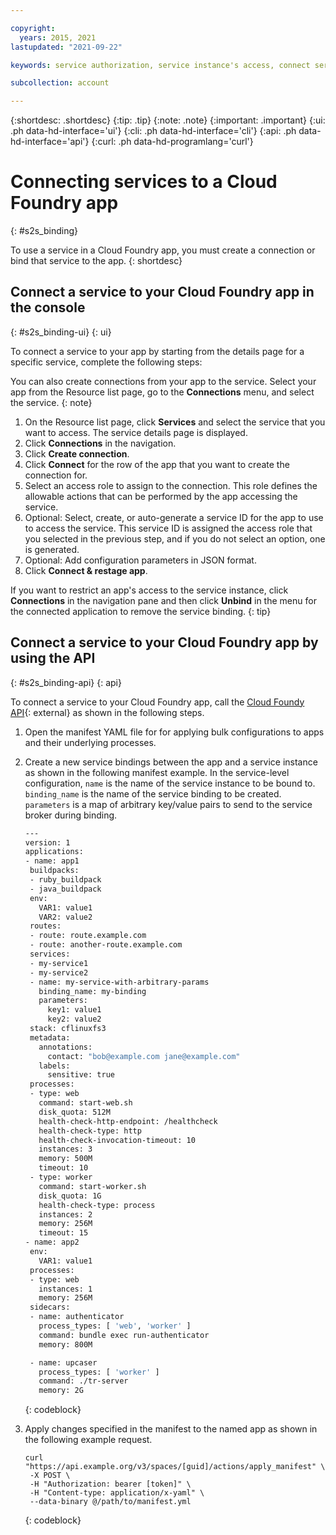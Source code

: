 ```yaml
---

copyright:
  years: 2015, 2021
lastupdated: "2021-09-22"

keywords: service authorization, service instance's access, connect service to app

subcollection: account

---
```

 
{:shortdesc: .shortdesc}
{:tip: .tip}
{:note: .note}
{:important: .important}
{:ui: .ph data-hd-interface='ui'}
{:cli: .ph data-hd-interface='cli'}
{:api: .ph data-hd-interface='api'}
{:curl: .ph data-hd-programlang='curl'}

# Connecting services to a Cloud Foundry app
{: #s2s_binding}

To use a service in a Cloud Foundry app, you must create a connection or bind that service to the app.
{: shortdesc}

## Connect a service to your Cloud Foundry app in the console
{: #s2s_binding-ui}
{: ui}

To connect a service to your app by starting from the details page for a specific service, complete the following steps:

You can also create connections from your app to the service. Select your app from the Resource list page, go to the **Connections** menu, and select the service.
{: note}

1. On the Resource list page, click **Services** and select the service that you want to access. The service details page is displayed.
2. Click **Connections** in the navigation.
3. Click **Create connection**.
4. Click **Connect** for the row of the app that you want to create the connection for.
5. Select an access role to assign to the connection. This role defines the allowable actions that can be performed by the app accessing the service.
6. Optional: Select, create, or auto-generate a service ID for the app to use to access the service. This service ID is assigned the access role that you selected in the previous step, and if you do not select an option, one is generated.
7. Optional: Add configuration parameters in JSON format.
8. Click **Connect & restage app**.


If you want to restrict an app's access to the service instance, click **Connections** in the navigation pane and then click **Unbind** in the menu for the connected application to remove the service binding.
{: tip}

## Connect a service to your Cloud Foundry app by using the API
{: #s2s_binding-api}
{: api}

To connect a service to your Cloud Foundry app, call the [Cloud Foundy API](http://v3-apidocs.cloudfoundry.org/version/3.99.0/index.html#manifests){: external} as shown in the following steps. 

1. Open the manifest YAML file for for applying bulk configurations to apps and their underlying processes.
1. Create a new service bindings between the app and a service instance as shown in the following manifest example. In the service-level configuration, `name` is the name of the service instance to be bound to. `binding_name` is the name of the service binding to be created. `parameters` is a map of arbitrary key/value pairs to send to the service broker during binding. 

   ```bash
   ---
   version: 1
   applications:
   - name: app1
    buildpacks:
    - ruby_buildpack
    - java_buildpack
    env:
      VAR1: value1
      VAR2: value2
    routes:
    - route: route.example.com
    - route: another-route.example.com
    services:
    - my-service1
    - my-service2
    - name: my-service-with-arbitrary-params
      binding_name: my-binding
      parameters:
        key1: value1
        key2: value2
    stack: cflinuxfs3
    metadata:
      annotations:
        contact: "bob@example.com jane@example.com"
      labels:
        sensitive: true
    processes:
    - type: web
      command: start-web.sh
      disk_quota: 512M
      health-check-http-endpoint: /healthcheck
      health-check-type: http
      health-check-invocation-timeout: 10
      instances: 3
      memory: 500M
      timeout: 10
    - type: worker
      command: start-worker.sh
      disk_quota: 1G
      health-check-type: process
      instances: 2
      memory: 256M
      timeout: 15
   - name: app2
    env:
      VAR1: value1
    processes:
    - type: web
      instances: 1
      memory: 256M
    sidecars:
    - name: authenticator
      process_types: [ 'web', 'worker' ]
      command: bundle exec run-authenticator
      memory: 800M

    - name: upcaser
      process_types: [ 'worker' ]
      command: ./tr-server
      memory: 2G
   ```
   {: codeblock}

1. Apply changes specified in the manifest to the named app as shown in the following example request.

   ```curl
   curl "https://api.example.org/v3/spaces/[guid]/actions/apply_manifest" \
    -X POST \
    -H "Authorization: bearer [token]" \
    -H "Content-type: application/x-yaml" \
    --data-binary @/path/to/manifest.yml
   ```
   {: codeblock}
